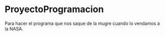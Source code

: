 # ProyectoProgramacion
Para hacer el programa que nos saque de la mugre cuando lo vendamos a la NASA.

